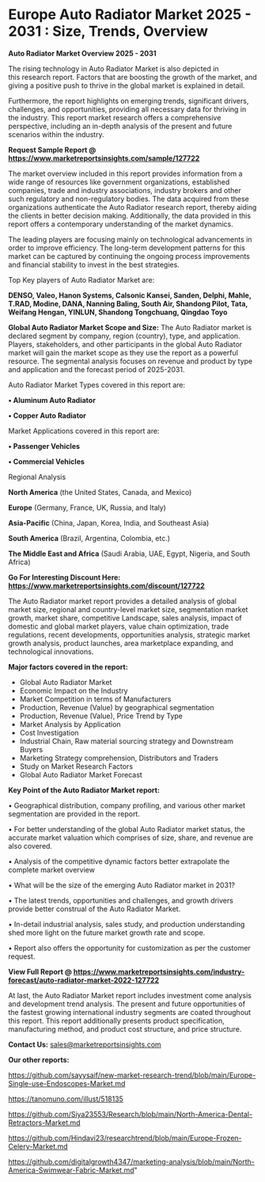 # Europe Auto Radiator Market 2025 - 2031 : Size, Trends, Overview

<Strong> Auto Radiator Market Overview 2025 - 2031</strong>

The rising technology in Auto Radiator Market is also depicted in this research report. Factors that are boosting the growth of the market, and giving a positive push to thrive in the global market is explained in detail.

Furthermore, the report highlights on emerging trends, significant drivers, challenges, and opportunities, providing all necessary data for thriving in the industry. This report market research offers a comprehensive perspective, including an in-depth analysis of the present and future scenarios within the industry.

<strong>Request Sample Report @ <a href=https://www.marketreportsinsights.com/sample/127722>https://www.marketreportsinsights.com/sample/127722</a></strong>

The market overview included in this report provides information from a wide range of resources like government organizations, established companies, trade and industry associations, industry brokers and other such regulatory and non-regulatory bodies. The data acquired from these organizations authenticate the Auto Radiator research report, thereby aiding the clients in better decision making. Additionally, the data provided in this report offers a contemporary understanding of the market dynamics.

The leading players are focusing mainly on technological advancements in order to improve efficiency. The long-term development patterns for this market can be captured by continuing the ongoing process improvements and financial stability to invest in the best strategies.

Top Key players of Auto Radiator Market are:

<strong>DENSO, Valeo, Hanon Systems, Calsonic Kansei, Sanden, Delphi, Mahle, T.RAD, Modine, DANA, Nanning Baling, South Air, Shandong Pilot, Tata, Weifang Hengan, YINLUN, Shandong Tongchuang, Qingdao Toyo</strong>

<strong><b>Global Auto Radiator Market Scope and Size:</b></strong>
The Auto Radiator market is declared segment by company, region (country), type, and application. Players, stakeholders, and other participants in the global Auto Radiator market will gain the market scope as they use the report as a powerful resource. The segmental analysis focuses on revenue and product by type and application and the forecast period of 2025-2031.

Auto Radiator Market Types covered in this report are:

<strong>• Aluminum Auto Radiator

• Copper Auto Radiator</strong>

Market Applications covered in this report are:

<strong>• Passenger Vehicles

• Commercial Vehicles</strong> 

Regional Analysis

<strong>North America</strong> (the United States, Canada, and Mexico)

<strong>Europe</strong> (Germany, France, UK, Russia, and Italy)

<strong>Asia-Pacific</strong> (China, Japan, Korea, India, and Southeast Asia)

<strong>South America</strong> (Brazil, Argentina, Colombia, etc.)

<strong>The Middle East and Africa</strong> (Saudi Arabia, UAE, Egypt, Nigeria, and South Africa)

<strong>Go For Interesting Discount Here: <a href=https://www.marketreportsinsights.com/discount/127722>https://www.marketreportsinsights.com/discount/127722</a></strong>

The Auto Radiator market report provides a detailed analysis of global market size, regional and country-level market size, segmentation market growth, market share, competitive Landscape, sales analysis, impact of domestic and global market players, value chain optimization, trade regulations, recent developments, opportunities analysis, strategic market growth analysis, product launches, area marketplace expanding, and technological innovations.

<strong><b>Major factors covered in the report:</b></strong>
<ul>
  <li>Global Auto Radiator Market </li>
  <li>Economic Impact on the Industry</li>
  <li>Market Competition in terms of Manufacturers</li>
  <li>Production, Revenue (Value) by geographical segmentation</li>
  <li>Production, Revenue (Value), Price Trend by Type</li>
  <li>Market Analysis by Application</li>
  <li>Cost Investigation</li>
  <li>Industrial Chain, Raw material sourcing strategy and Downstream Buyers</li>
  <li>Marketing Strategy comprehension, Distributors and Traders</li>
  <li>Study on Market Research Factors</li>
  <li>Global Auto Radiator Market Forecast</li>
</ul>

<strong><b>Key Point of the Auto Radiator Market report:</b></strong>

• Geographical distribution, company profiling, and various other market segmentation are provided in the report.

• For better understanding of the global Auto Radiator market status, the accurate market valuation which comprises of size, share, and revenue are also covered.

• Analysis of the competitive dynamic factors better extrapolate the complete market overview

• What will be the size of the emerging Auto Radiator market in 2031?

• The latest trends, opportunities and challenges, and growth drivers provide better construal of the Auto Radiator Market.

• In-detail industrial analysis, sales study, and production understanding shed more light on the future market growth rate and scope.

• Report also offers the opportunity for customization as per the customer request.

<strong><b>View Full Report @ <a href=https://www.marketreportsinsights.com/industry-forecast/auto-radiator-market-2022-127722>https://www.marketreportsinsights.com/industry-forecast/auto-radiator-market-2022-127722</a></b></strong>


At last, the Auto Radiator Market report includes investment come analysis and development trend analysis. The present and future opportunities of the fastest growing international industry segments are coated throughout this report. This report additionally presents product specification, manufacturing method, and product cost structure, and price structure.

<strong>Contact Us:</strong>
sales@marketreportsinsights.com

<strong>Our other reports:</strong>

<a href=https://github.com/sayysaif/new-market-research-trend/blob/main/Europe-Single-use-Endoscopes-Market.md>https://github.com/sayysaif/new-market-research-trend/blob/main/Europe-Single-use-Endoscopes-Market.md</a>

<a href=https://tanomuno.com/illust/518135>https://tanomuno.com/illust/518135</a>

<a href=https://github.com/Siya23553/Research/blob/main/North-America-Dental-Retractors-Market.md>https://github.com/Siya23553/Research/blob/main/North-America-Dental-Retractors-Market.md</a>

<a href=https://github.com/Hindavi23/researchtrend/blob/main/Europe-Frozen-Celery-Market.md>https://github.com/Hindavi23/researchtrend/blob/main/Europe-Frozen-Celery-Market.md</a>

<a href=https://github.com/digitalgrowth4347/marketing-analysis/blob/main/North-America-Swimwear-Fabric-Market.md>https://github.com/digitalgrowth4347/marketing-analysis/blob/main/North-America-Swimwear-Fabric-Market.md</a>"

